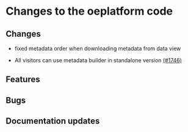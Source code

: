 # Changes to the oeplatform code

## Changes

- fixed metadata order when downloading metadata from data view

- All visitors can use metadata builder in standalone version  [(#1746)](https://github.com/OpenEnergyPlatform/oeplatform/pull/1746)


## Features

## Bugs

## Documentation updates
